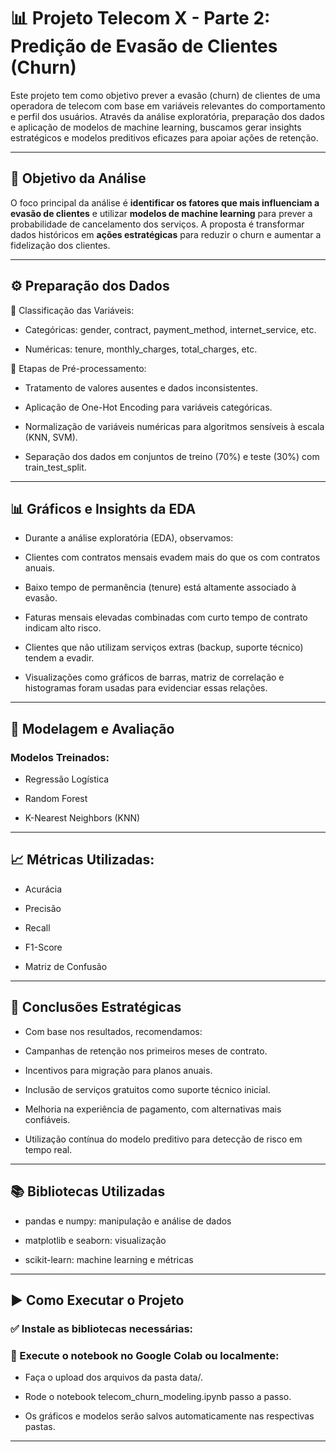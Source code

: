 
# 📊 Projeto Telecom X - Parte 2: Predição de Evasão de Clientes (Churn)

Este projeto tem como objetivo prever a evasão (churn) de clientes de uma operadora de telecom com base em variáveis relevantes do comportamento e perfil dos usuários. Através da análise exploratória, preparação dos dados e aplicação de modelos de machine learning, buscamos gerar insights estratégicos e modelos preditivos eficazes para apoiar ações de retenção.

---

## 🎯 Objetivo da Análise

O foco principal da análise é **identificar os fatores que mais influenciam a evasão de clientes** e utilizar **modelos de machine learning** para prever a probabilidade de cancelamento dos serviços. A proposta é transformar dados históricos em **ações estratégicas** para reduzir o churn e aumentar a fidelização dos clientes.

---

## ⚙️ Preparação dos Dados
🔢 Classificação das Variáveis:
  * Categóricas: gender, contract, payment_method, internet_service, etc.

  * Numéricas: tenure, monthly_charges, total_charges, etc.

🧼 Etapas de Pré-processamento:
  * Tratamento de valores ausentes e dados inconsistentes.

  * Aplicação de One-Hot Encoding para variáveis categóricas.

  * Normalização de variáveis numéricas para algoritmos sensíveis à escala (KNN, SVM).

  * Separação dos dados em conjuntos de treino (70%) e teste (30%) com train_test_split.

---

## 📊 Gráficos e Insights da EDA
  * Durante a análise exploratória (EDA), observamos:

  * Clientes com contratos mensais evadem mais do que os com contratos anuais.

  * Baixo tempo de permanência (tenure) está altamente associado à evasão.

  * Faturas mensais elevadas combinadas com curto tempo de contrato indicam alto risco.

  * Clientes que não utilizam serviços extras (backup, suporte técnico) tendem a evadir.

  * Visualizações como gráficos de barras, matriz de correlação e histogramas foram usadas para evidenciar essas relações.
---

## 🤖 Modelagem e Avaliação
### Modelos Treinados:
  * Regressão Logística

  * Random Forest

  * K-Nearest Neighbors (KNN)
---

## 📈 Métricas Utilizadas:
  * Acurácia

  * Precisão

  * Recall

  * F1-Score

  * Matriz de Confusão
--- 
## 📌 Conclusões Estratégicas
  * Com base nos resultados, recomendamos:

  * Campanhas de retenção nos primeiros meses de contrato.

  * Incentivos para migração para planos anuais.

  * Inclusão de serviços gratuitos como suporte técnico inicial.

  * Melhoria na experiência de pagamento, com alternativas mais confiáveis.

  * Utilização contínua do modelo preditivo para detecção de risco em tempo real.

---

## 📚 Bibliotecas Utilizadas
  * pandas e numpy: manipulação e análise de dados

  * matplotlib e seaborn: visualização

  * scikit-learn: machine learning e métricas
---

## ▶️ Como Executar o Projeto
### ✅ Instale as bibliotecas necessárias:

### 🚀 Execute o notebook no Google Colab ou localmente:
  * Faça o upload dos arquivos da pasta data/.

  * Rode o notebook telecom_churn_modeling.ipynb passo a passo.

  * Os gráficos e modelos serão salvos automaticamente nas respectivas pastas.
---
